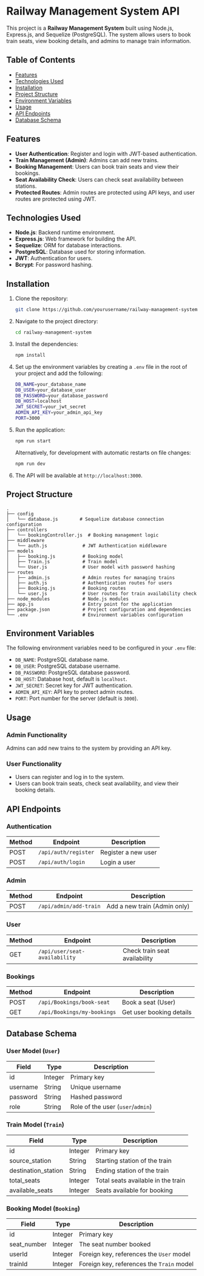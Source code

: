 
# Railway Management System API

This project is a **Railway Management System** built using Node.js, Express.js, and Sequelize (PostgreSQL). The system allows users to book train seats, view booking details, and admins to manage train information.

## Table of Contents
- [Features](#features)
- [Technologies Used](#technologies-used)
- [Installation](#installation)
- [Project Structure](#project-structure)
- [Environment Variables](#environment-variables)
- [Usage](#usage)
- [API Endpoints](#api-endpoints)
- [Database Schema](#database-schema)

## Features
- **User Authentication**: Register and login with JWT-based authentication.
- **Train Management (Admin)**: Admins can add new trains.
- **Booking Management**: Users can book train seats and view their bookings.
- **Seat Availability Check**: Users can check seat availability between stations.
- **Protected Routes**: Admin routes are protected using API keys, and user routes are protected using JWT.

## Technologies Used
- **Node.js**: Backend runtime environment.
- **Express.js**: Web framework for building the API.
- **Sequelize**: ORM for database interactions.
- **PostgreSQL**: Database used for storing information.
- **JWT**: Authentication for users.
- **Bcrypt**: For password hashing.

## Installation

1. Clone the repository:

   ```bash
   git clone https://github.com/yourusername/railway-management-system.git
   ```

2. Navigate to the project directory:

   ```bash
   cd railway-management-system
   ```

3. Install the dependencies:

   ```bash
   npm install
   ```

4. Set up the environment variables by creating a `.env` file in the root of your project and add the following:

   ```bash
   DB_NAME=your_database_name
   DB_USER=your_database_user
   DB_PASSWORD=your_database_password
   DB_HOST=localhost
   JWT_SECRET=your_jwt_secret
   ADMIN_API_KEY=your_admin_api_key
   PORT=3000
   ```

5. Run the application:

   ```bash
   npm run start
   ```

   Alternatively, for development with automatic restarts on file changes:

   ```bash
   npm run dev
   ```

6. The API will be available at `http://localhost:3000`.

## Project Structure

```
.
├── config
│   └── database.js        # Sequelize database connection configuration
├── controllers
│   └── bookingController.js  # Booking management logic
├── middleware
│   └── auth.js             # JWT Authentication middleware
├── models
│   ├── booking.js          # Booking model
│   ├── Train.js            # Train model
│   └── User.js             # User model with password hashing
├── routes
│   ├── admin.js            # Admin routes for managing trains
│   ├── auth.js             # Authentication routes for users
│   ├── Booking.js          # Booking routes
│   └── user.js             # User routes for train availability check
├── node_modules            # Node.js modules
├── app.js                  # Entry point for the application
├── package.json            # Project configuration and dependencies
└── .env                    # Environment variables configuration
```

## Environment Variables

The following environment variables need to be configured in your `.env` file:

- `DB_NAME`: PostgreSQL database name.
- `DB_USER`: PostgreSQL database username.
- `DB_PASSWORD`: PostgreSQL database password.
- `DB_HOST`: Database host, default is `localhost`.
- `JWT_SECRET`: Secret key for JWT authentication.
- `ADMIN_API_KEY`: API key to protect admin routes.
- `PORT`: Port number for the server (default is `3000`).

## Usage

### Admin Functionality
Admins can add new trains to the system by providing an API key.

### User Functionality
- Users can register and log in to the system.
- Users can book train seats, check seat availability, and view their booking details.

## API Endpoints

### Authentication
| Method | Endpoint        | Description              |
|--------|-----------------|--------------------------|
| POST   | `/api/auth/register` | Register a new user      |
| POST   | `/api/auth/login`    | Login a user             |

### Admin
| Method | Endpoint             | Description                 |
|--------|----------------------|-----------------------------|
| POST   | `/api/admin/add-train` | Add a new train (Admin only)|

### User
| Method | Endpoint                   | Description                              |
|--------|----------------------------|------------------------------------------|
| GET    | `/api/user/seat-availability` | Check train seat availability            |

### Bookings
| Method | Endpoint              | Description                   |
|--------|-----------------------|-------------------------------|
| POST   | `/api/Bookings/book-seat` | Book a seat (User)             |
| GET    | `/api/Bookings/my-bookings` | Get user booking details       |

## Database Schema

### User Model (`User`)
| Field     | Type       | Description                 |
|-----------|------------|-----------------------------|
| id        | Integer    | Primary key                 |
| username  | String     | Unique username             |
| password  | String     | Hashed password             |
| role      | String     | Role of the user (`user`/`admin`) |

### Train Model (`Train`)
| Field                | Type    | Description                        |
|----------------------|---------|------------------------------------|
| id                   | Integer | Primary key                        |
| source_station       | String  | Starting station of the train      |
| destination_station  | String  | Ending station of the train        |
| total_seats          | Integer | Total seats available in the train |
| available_seats      | Integer | Seats available for booking        |

### Booking Model (`Booking`)
| Field       | Type    | Description                             |
|-------------|---------|-----------------------------------------|
| id          | Integer | Primary key                             |
| seat_number | Integer | The seat number booked                  |
| userId      | Integer | Foreign key, references the `User` model|
| trainId     | Integer | Foreign key, references the `Train` model|

